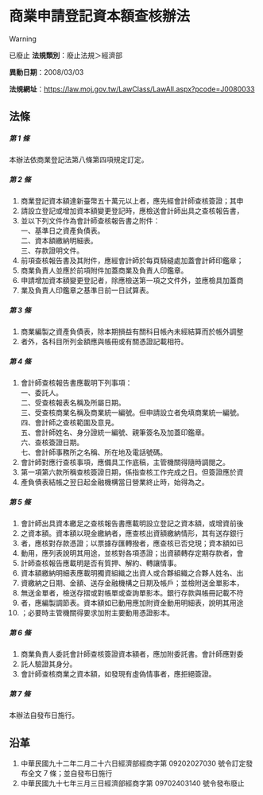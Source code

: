 # 商業申請登記資本額查核辦法


> [!WARNING]
> 已廢止
**法規類別**：廢止法規＞經濟部

**異動日期**：2008/03/03  

**法規網址**：https://law.moj.gov.tw/LawClass/LawAll.aspx?pcode=J0080033



## 法條
##### 第 1 條
本辦法依商業登記法第八條第四項規定訂定。

##### 第 2 條
1. 商業登記資本額達新臺幣五十萬元以上者，應先經會計師查核簽證；其申
1. 請設立登記或增加資本額變更登記時，應檢送會計師出具之查核報告書，
1. 並以下列文件作為會計師查核報告書之附件：  
一、基準日之資產負債表。  
二、資本額繳納明細表。  
三、存款證明文件。
1. 前項查核報告書及其附件，應經會計師於每頁騎縫處加蓋會計師印鑑章；
1. 商業負責人並應於前項附件加蓋商業及負責人印鑑章。
1. 申請增加資本額變更登記者，除應檢送第一項之文件外，並應檢具加蓋商
1. 業及負責人印鑑章之基準日前一日試算表。

##### 第 3 條
1. 商業編製之資產負債表，除本期損益有關科目帳內未經結算而於帳外調整
1. 者外，各科目所列金額應與帳冊或有關憑證記載相符。

##### 第 4 條
1. 會計師查核報告書應載明下列事項：  
一、委託人。  
二、受查核報表名稱及所屬日期。  
三、受查核商業名稱及商業統一編號。但申請設立者免填商業統一編號。  
四、會計師之查核範圍及意見。  
五、會計師姓名、身分證統一編號、親筆簽名及加蓋印鑑章。  
六、查核簽證日期。  
七、會計師事務所之名稱、所在地及電話號碼。
1. 會計師對應行查核事項，應備具工作底稿，主管機關得隨時調閱之。
1. 第一項第六款所稱查核簽證日期，係指查核工作完成之日。但簽證應於資
1. 產負債表結帳之翌日起金融機構當日營業終止時，始得為之。

##### 第 5 條
1. 會計師出具資本繳足之查核報告書應載明設立登記之資本額，或增資前後
1. 之資本額。資本額以現金繳納者，應查核出資額繳納情形，其有送存銀行
1. 者，應核對存款憑證；以票據存匯轉撥者，應查核已否兌現；資本額如已
1. 動用，應列表說明其用途，並核對各項憑證；出資額轉存定期存款者，會
1. 計師查核報告應載明是否有質押、解約、轉讓情事。
1. 資本額繳納明細表應載明獨資組織之出資人或合夥組織之合夥人姓名、出
1. 資繳納之日期、金額、送存金融機構之日期及帳戶；並檢附送金單影本，
1. 無送金單者，檢送存摺或對帳單或查詢單影本。銀行存款與帳冊記載不符
1. 者，應編製調節表。資本額如已動用應加附資金動用明細表，說明其用途
1. ；必要時主管機關得要求加附主要動用憑證影本。

##### 第 6 條
1. 商業負責人委託會計師查核簽證資本額者，應加附委託書。會計師應對委
1. 託人驗證其身分。
1. 會計師查核商業之資本額，如發現有虛偽情事者，應拒絕簽證。

##### 第 7 條
本辦法自發布日施行。

## 沿革
1. 中華民國九十二年二月二十六日經濟部經商字第 09202027030  號令訂定發布全文 7  條；並自發布日施行
1. 中華民國九十七年三月三日經濟部經商字第 09702403140  號令發布廢止                                                            
